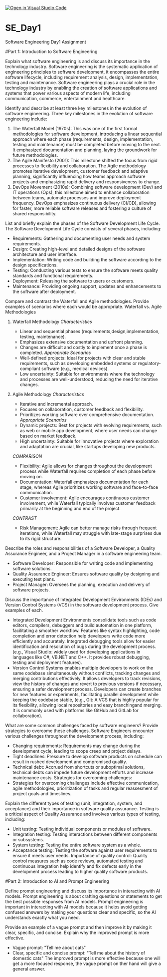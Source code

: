[![Open in Visual Studio Code](https://classroom.github.com/assets/open-in-vscode-2e0aaae1b6195c2367325f4f02e2d04e9abb55f0b24a779b69b11b9e10269abc.svg)](https://classroom.github.com/online_ide?assignment_repo_id=16146755&assignment_repo_type=AssignmentRepo)
# SE_Day1
Software Engineering Day1 Assignment

#Part 1: Introduction to Software Engineering

Explain what software engineering is and discuss its importance in the technology industry. 
Software engineering is the systematic application of engineering principles to software development, it encompasses the entire software lifecycle, including requirement analysis, design, implementation, testing and maintenance. Software engineering plays a crucial role in the technology industry by enabling the creation of software applications and systems that power various aspects of modern life, including communication, commerce, entertainment and healthcare.

Identify and describe at least three key milestones in the evolution of software engineering.
Three key milestones in the evolution of software engineering include:
1. The Waterfall Model (1970s): This was one of the first formal methodologies for software development, introducing a linear sequential approach where each phase (requirements, design, implementation, testing and maintenance) must be completed before moving to the next. It emphasized documentation and planning, laying the groundwork for future methodologies.
2. The Agile Manifesto (2001): This milestone shifted the focus from rigid processes to flexibility and collaboration. The Agile methodology promotes iterative development, customer feedback and adaptive planning, significantly influencing how teams approach software projects and emphasizing rapid delivery and responsiveness to change.
3. DevOps Movement (2010s): Combining software development (Dev) and IT operations (Ops), this milestone aimed to enhance collaboration between teams, automate processes and improve deployment frequency. DevOps emphasizes continuous delivery (CI/CD), allowing for faster, more reliable software releases and fostering a culture of shared responsibility.

List and briefly explain the phases of the Software Development Life Cycle.
The Software  Development Life Cycle consists of several phases, including:
- Requirements: Gathering and documenting user needs and system requirements.
- Design: Creating high-level and detailed designs of the software architecture and user interface.
- Implementation: Writing code and building the software according to the design specifications.
- Testing: Conducting various tests to ensure the software meets quality standards and functional requirements.
- Deployment: Releasing the software to users or customers.
- Maintenance: Providing ongoing support, updates and enhancements to the software after deployment.

Compare and contrast the Waterfall and Agile methodologies. Provide examples of scenarios where each would be appropriate.
                                     Waterfall vs. Agile Methodologies
1. Waterfall Methodology
   *Characteristics*
   - Linear and sequential phases (requirements,design,implementation, testing, maintenance).
   - Emphasizes extensive documentation and upfront planning.
   - Changes are difficult and costly to implement once a phase is completed.
   *Appropriate Scenarios*
   - Well-defined projects: Ideal for projects with clear and stable requirements, such as developing embedded systems or regulatory-compliant software (e.g., medical devices).
   - Low uncertainty: Suitable for environments where the technology and processes are well-understood, reducing the need for iterative changes.
     
2. Agile Methodology
   *Characteristics*
   - Iterative and incremental approach.
   - Focuses on collaboration, customer feedback and flexibility.
   - Prioritizes working software over comprehensive documentation.
   *Appropriate Scenarios*
   - Dynamic projects: Best for projects with evolving requirements, such as web or mobile app development, where user needs can change based on market feedback.
   - High uncertainty: Suitable for innovative projects where exploration and adaptation are crucial, like startups developing new products.
  
   *COMPARISON*
     - Flexibility: Agile allows for changes throughout the development process while Waterfall requires completion of each phase before moving on.
     - Documentation: Waterfall emphasizes documentation for each stage, whereas Agile prioritizes working software and face-to-face communication.
     - Customer involvement: Agile encourages continuous customer involvement, while Waterfall typically involves customer feedback primarily at the beginning and end of the project.

   *CONTRAST*
     - Risk Management: Agile can better manage risks through frequent iterations, while Waterfall may struggle with late-stage surprises due to its rigid structure.

Describe the roles and responsibilities of a Software Developer, a Quality Assurance Engineer, and a Project Manager in a software engineering team.
- Software Developer: Responsible for writing code and implementing software solutions.
- Quality Assurance Engineer: Ensures software quality by designing and executing test plans.
- Project Manager: Oversees the planning, execution and delivery of software projects.

Discuss the importance of Integrated Development Environments (IDEs) and Version Control Systems (VCS) in the software development process. Give examples of each.
- Integrated Development Environments consolidate tools such as code editors, compilers, debuggers and build automation in one platform, facilitating a smoother workflow. Features like syntax highlighting, code completion and error detection help developers write code more efficiently and accurately. Integrated debugging tools allow for easier identification and resolution of bugs during the development process. (e.g., Visual Studio: widely used for developing applications in languages like C#, VB.NET and C++. It provides robust debugging, testing and deployment features).
- Version Control Systems enables multiple developers to work on the same codebase simultaneously without conflicts, tracking changes and merging contributions effectively. It allows developers to track revisions, view the history of changes and revert to previous versions if necessary, ensuring a safer development process. Developers can create branches for new features or experiments, facilitating parallel development while keeping the codebase stable, (e.g., Git: A VCS that is highly popular for its flexibility, allowing local repositories and easy branchingand merging. It is commonly used with platforms like GitHub and GitLab for collaboration).

What are some common challenges faced by software engineers? Provide strategies to overcome these challenges.
Software Engineers encounter various challenges throughout the development process, including:
- Changing requirements: Requirements may change during the development cycle, leading to scope creep and project delays.
- Tight deadlines: Pressure to develop software products on schedule can result in rushed development and compromised quality.
- Technical debt: Accrued from shortcuts or suboptimal solutions, technical debts can impede future development efforts and increase maintenance costs.
  Strategies for overcoming challenges:
- Strategies for overcoming challenges include effective communication, agile methodologies, prioritization of tasks and regular reassesment of project goals and 
  timeslines. 

Explain the different types of testing (unit, integration, system, and acceptance) and their importance in software quality assurance.
Testing is a critical aspect of Quality Assurance and involves various types of testing, including:
- Unit testing: Testing individual components or modules of software.
- Integration testing: Testing interactions between different components or subsystems.
- System testing: Testing the entire software system as a whole.
- Acceptance testing: Testing the software against user requirements to ensure it meets user needs.
Importance of quality control: Quality control measures such as code reviews, automated testing and continuous integration help identify and fix defects early in the development process leading to higher quality software products.

#Part 2: Introduction to AI and Prompt Engineering


Define prompt engineering and discuss its importance in interacting with AI models.
Prompt engineering is about crafting questions or statements to get the best possible responses from AI models. Prompt engineering is important in interacting with AI models because it helps avoid getting confused answers by making your questions clear and specific, so the AI understands exactly what you need.

Provide an example of a vague prompt and then improve it by making it clear, specific, and concise. Explain why the improved prompt is more effective.
- Vague prompt: "Tell me about cats"
- Clear, specific and concise prompt: "Tell me about the history of domestic cats"
The improved prompt is more effective because one will get a more focused response, the vague prompt on ther hand will give a general answer.
